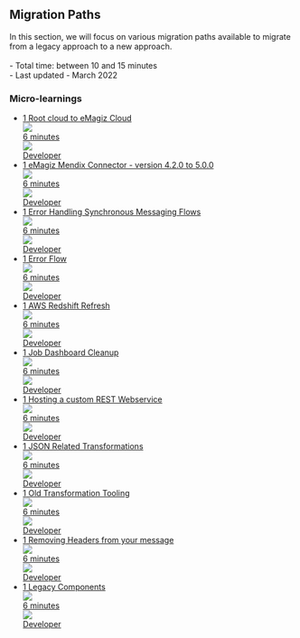<div class="ez-academy">
	<div class="ez-academy__body">
		<main class="master">
	<h2 class="title">Migration Paths</h2>
    <p>
       In this section, we will focus on various migration paths available to migrate from a legacy approach to a new approach.
        </br></br>
        - Total time: between 10 and 15 minutes
        </br>
        - Last updated - March 2022
    </p>
    <h3 class="title">Micro-learnings</h3>
    <ul class="strip-container">
		<li class="strip">
			<a href="../../docs/microlearning/migration-path-root-cloud-to-emagiz-cloud" class="strip__link">
				<label for="" class="strip__label">
					<span>1</span>
					Root cloud to eMagiz Cloud
				</label>
				<div class="strip__attribute">
					<img class="strip__attribute-icon strip__attribute-icon--duration" src="../../img/microlearning/academy_index/icon-duration32.svg"/>
					<div class="strip__attribute-label">6 minutes</div>
				</div>
				<div class="strip__attribute">
					<img class="strip__attribute-icon strip__attribute-icon--roles" src="../../img/microlearning/academy_index/icon-roles32.svg"/>
					<div class="strip__attribute-label">Developer</div>
				</div>
			</a>
		</li>
		<li class="strip">
			<a href="../../docs/microlearning/migration-path-emagiz-mendix-connector-4.2.0-to-5.0.0" class="strip__link">
				<label for="" class="strip__label">
					<span>1</span>
					eMagiz Mendix Connector - version 4.2.0 to 5.0.0
				</label>
				<div class="strip__attribute">
					<img class="strip__attribute-icon strip__attribute-icon--duration" src="../../img/microlearning/academy_index/icon-duration32.svg"/>
					<div class="strip__attribute-label">6 minutes</div>
				</div>
				<div class="strip__attribute">
					<img class="strip__attribute-icon strip__attribute-icon--roles" src="../../img/microlearning/academy_index/icon-roles32.svg"/>
					<div class="strip__attribute-label">Developer</div>
				</div>
			</a>
		</li>
		<li class="strip">
			<a href="../../docs/microlearning/migration-path-error-handling-synchronous-messaging-flows" class="strip__link">
				<label for="" class="strip__label">
					<span>1</span>
					Error Handling Synchronous Messaging Flows
				</label>
				<div class="strip__attribute">
					<img class="strip__attribute-icon strip__attribute-icon--duration" src="../../img/microlearning/academy_index/icon-duration32.svg"/>
					<div class="strip__attribute-label">6 minutes</div>
				</div>
				<div class="strip__attribute">
					<img class="strip__attribute-icon strip__attribute-icon--roles" src="../../img/microlearning/academy_index/icon-roles32.svg"/>
					<div class="strip__attribute-label">Developer</div>
				</div>
			</a>
		</li>
		<li class="strip">
			<a href="../../docs/microlearning/migration-path-emagiz-error-flow" class="strip__link">
				<label for="" class="strip__label">
					<span>1</span>
					Error Flow
				</label>
				<div class="strip__attribute">
					<img class="strip__attribute-icon strip__attribute-icon--duration" src="../../img/microlearning/academy_index/icon-duration32.svg"/>
					<div class="strip__attribute-label">6 minutes</div>
				</div>
				<div class="strip__attribute">
					<img class="strip__attribute-icon strip__attribute-icon--roles" src="../../img/microlearning/academy_index/icon-roles32.svg"/>
					<div class="strip__attribute-label">Developer</div>
				</div>
			</a>
		</li>
		<li class="strip">
			<a href="../../docs/microlearning/migration-path-aws-redshift-refresh" class="strip__link">
				<label for="" class="strip__label">
					<span>1</span>
					AWS Redshift Refresh
				</label>
				<div class="strip__attribute">
					<img class="strip__attribute-icon strip__attribute-icon--duration" src="../../img/microlearning/academy_index/icon-duration32.svg"/>
					<div class="strip__attribute-label">6 minutes</div>
				</div>
				<div class="strip__attribute">
					<img class="strip__attribute-icon strip__attribute-icon--roles" src="../../img/microlearning/academy_index/icon-roles32.svg"/>
					<div class="strip__attribute-label">Developer</div>
				</div>
			</a>
		</li>	
		<li class="strip">
			<a href="../../docs/microlearning/migration-path-job-dashboard-cleanup" class="strip__link">
				<label for="" class="strip__label">
					<span>1</span>
					Job Dashboard Cleanup
				</label>
				<div class="strip__attribute">
					<img class="strip__attribute-icon strip__attribute-icon--duration" src="../../img/microlearning/academy_index/icon-duration32.svg"/>
					<div class="strip__attribute-label">6 minutes</div>
				</div>
				<div class="strip__attribute">
					<img class="strip__attribute-icon strip__attribute-icon--roles" src="../../img/microlearning/academy_index/icon-roles32.svg"/>
					<div class="strip__attribute-label">Developer</div>
				</div>
			</a>
		</li>
		<li class="strip">
			<a href="../../docs/microlearning/migration-path-hosting-a-custom-rest-webservice" class="strip__link">
				<label for="" class="strip__label">
					<span>1</span>
					Hosting a custom REST Webservice
				</label>
				<div class="strip__attribute">
					<img class="strip__attribute-icon strip__attribute-icon--duration" src="../../img/microlearning/academy_index/icon-duration32.svg"/>
					<div class="strip__attribute-label">6 minutes</div>
				</div>
				<div class="strip__attribute">
					<img class="strip__attribute-icon strip__attribute-icon--roles" src="../../img/microlearning/academy_index/icon-roles32.svg"/>
					<div class="strip__attribute-label">Developer</div>
				</div>
			</a>
		</li>	
		<li class="strip">
			<a href="../../docs/microlearning/migration-path-json-related-transformations" class="strip__link">
				<label for="" class="strip__label">
					<span>1</span>
					JSON Related Transformations
				</label>
				<div class="strip__attribute">
					<img class="strip__attribute-icon strip__attribute-icon--duration" src="../../img/microlearning/academy_index/icon-duration32.svg"/>
					<div class="strip__attribute-label">6 minutes</div>
				</div>
				<div class="strip__attribute">
					<img class="strip__attribute-icon strip__attribute-icon--roles" src="../../img/microlearning/academy_index/icon-roles32.svg"/>
					<div class="strip__attribute-label">Developer</div>
				</div>
			</a>
		</li>	
		<li class="strip">
			<a href="../../docs/microlearning/migration-path-old-transformation-tooling" class="strip__link">
				<label for="" class="strip__label">
					<span>1</span>
					Old Transformation Tooling
				</label>
				<div class="strip__attribute">
					<img class="strip__attribute-icon strip__attribute-icon--duration" src="../../img/microlearning/academy_index/icon-duration32.svg"/>
					<div class="strip__attribute-label">6 minutes</div>
				</div>
				<div class="strip__attribute">
					<img class="strip__attribute-icon strip__attribute-icon--roles" src="../../img/microlearning/academy_index/icon-roles32.svg"/>
					<div class="strip__attribute-label">Developer</div>
				</div>
			</a>
		</li>
		<li class="strip">
			<a href="../../docs/microlearning/migration-path-removing-headers-from-your-message" class="strip__link">
				<label for="" class="strip__label">
					<span>1</span>
					Removing Headers from your message
				</label>
				<div class="strip__attribute">
					<img class="strip__attribute-icon strip__attribute-icon--duration" src="../../img/microlearning/academy_index/icon-duration32.svg"/>
					<div class="strip__attribute-label">6 minutes</div>
				</div>
				<div class="strip__attribute">
					<img class="strip__attribute-icon strip__attribute-icon--roles" src="../../img/microlearning/academy_index/icon-roles32.svg"/>
					<div class="strip__attribute-label">Developer</div>
				</div>
			</a>
		</li>
		<li class="strip">
			<a href="../../docs/microlearning/migration-path-legacy-components" class="strip__link">
				<label for="" class="strip__label">
					<span>1</span>
					Legacy Components
				</label>
				<div class="strip__attribute">
					<img class="strip__attribute-icon strip__attribute-icon--duration" src="../../img/microlearning/academy_index/icon-duration32.svg"/>
					<div class="strip__attribute-label">6 minutes</div>
				</div>
				<div class="strip__attribute">
					<img class="strip__attribute-icon strip__attribute-icon--roles" src="../../img/microlearning/academy_index/icon-roles32.svg"/>
					<div class="strip__attribute-label">Developer</div>
				</div>
			</a>
		</li>			
    </ul>
    </main>
    </div>
</div>